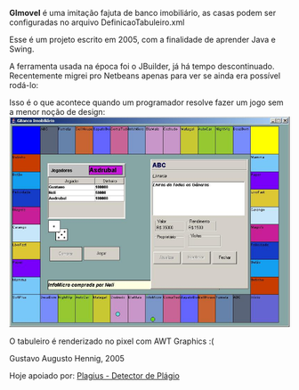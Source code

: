 **GImovel** é uma imitação fajuta de banco imobiliário, as casas podem ser configuradas no arquivo DefinicaoTabuleiro.xml

Esse é um projeto escrito em 2005, com a finalidade de aprender Java e Swing.

A ferramenta usada na época foi o JBuilder, já há tempo descontinuado. Recentemente migrei pro Netbeans apenas para ver se ainda era possível rodá-lo:

Isso é o que acontece quando um programador resolve fazer um jogo sem a menor noção de design:
![alt text](https://raw.githubusercontent.com/GustavoHennig/GImovel/master/screen.jpg "GImovel")
 
 O tabuleiro é renderizado no pixel com AWT Graphics :(

Gustavo Augusto Hennig, 2005

Hoje apoiado por: [Plagius - Detector de Plágio](http://www.plagius.com)
